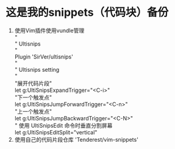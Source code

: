 # 这是我的snippets（代码块）备份  
1. 使用Vim插件使用vundle管理  
"  
" Ultisnips  
"  
Plugin 'SirVer/ultisnips'  
"  
" Ultisnips setting  
"  
"展开代码片段"  
let g:UltiSnipsExpandTrigger="\<C-i\>"  
"下一个触发点"  
let g:UltiSnipsJumpForwardTrigger="\<C-n\>"  
"上一个触发点"  
let g:UltiSnipsJumpBackwardTrigger="\<C-N\>"  
" 使用 UltiSnipsEdit 命令时垂直分割屏幕  
let g:UltiSnipsEditSplit="vertical"  
1. 使用自己的代码片段仓库
'Tenderest/vim-snippets'  
